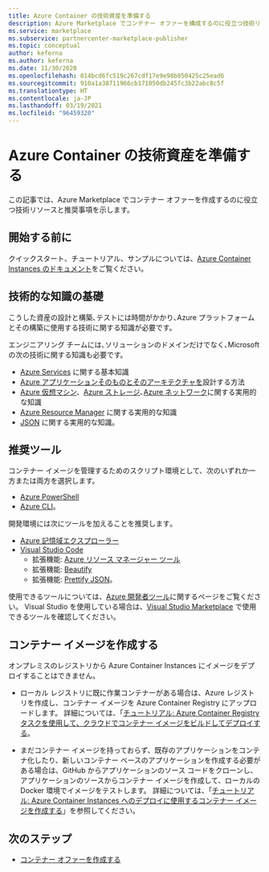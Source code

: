 ```yaml
---
title: Azure Container の技術資産を準備する
description: Azure Marketplace でコンテナー オファーを構成するのに役立つ技術リソースとガイドライン。
ms.service: marketplace
ms.subservice: partnercenter-marketplace-publisher
ms.topic: conceptual
author: keferna
ms.author: keferna
ms.date: 11/30/2020
ms.openlocfilehash: 014bcd6fc519c267cdf17e9e98b850425c25ead6
ms.sourcegitcommit: 910a1a38711966cb171050db245fc3b22abc8c5f
ms.translationtype: HT
ms.contentlocale: ja-JP
ms.lasthandoff: 03/19/2021
ms.locfileid: "96459320"
---
```

# <a name="prepare-your-azure-container-technical-assets"></a>Azure Container の技術資産を準備する

この記事では、Azure Marketplace でコンテナー オファーを作成するのに役立つ技術リソースと推奨事項を示します。

## <a name="before-you-begin"></a>開始する前に

クイックスタート、チュートリアル、サンプルについては、[Azure Container Instances のドキュメント](../container-instances/index.yml)をご覧ください。

## <a name="fundamental-technical-knowledge"></a>技術的な知識の基礎

こうした資産の設計と構築､テストには時間がかかり､Azure プラットフォームとその構築に使用する技術に関する知識が必要です。

エンジニアリング チームには､ソリューションのドメインだけでなく､Microsoft の次の技術に関する知識も必要です。

- [Azure Services](https://azure.microsoft.com/services/) に関する基本知識
- [Azure アプリケーションそのものとそのアーキテクチャを](https://azure.microsoft.com/solutions/architecture/)設計する方法
- [Azure 仮想マシン](https://azure.microsoft.com/services/virtual-machines/)、[Azure ストレージ](https://azure.microsoft.com/services/?filter=storage)､[Azure ネットワーク](https://azure.microsoft.com/services/?filter=networking)に関する実用的な知識
- [Azure Resource Manager](https://azure.microsoft.com/features/resource-manager/) に関する実用的な知識
- [JSON](https://www.json.org/) に関する実用的な知識。

## <a name="suggested-tools"></a>推奨ツール

コンテナー イメージを管理するためのスクリプト環境として、次のいずれか一方または両方を選択します。

- [Azure PowerShell](/powershell/azure/)
- [Azure CLI](/cli/azure/)。

開発環境には次にツールを加えることを推奨します｡

- [Azure 記憶域エクスプローラー](../vs-azure-tools-storage-manage-with-storage-explorer.md?tabs=windows)
- [Visual Studio Code](https://code.visualstudio.com/)
  - 拡張機能: [Azure リソース マネージャー ツール](https://marketplace.visualstudio.com/items?itemName=msazurermtools.azurerm-vscode-tools)
  - 拡張機能: [Beautify](https://marketplace.visualstudio.com/items?itemName=HookyQR.beautify)
  - 拡張機能: [Prettify JSON](https://marketplace.visualstudio.com/items?itemName=mohsen1.prettify-json)。

使用できるツールについては、[Azure 開発者ツール](https://azure.microsoft.com/)に関するページをご覧ください。 Visual Studio を使用している場合は、[Visual Studio Marketplace](https://marketplace.visualstudio.com/) で使用できるツールを確認してください。

## <a name="create-the-container-image"></a>コンテナー イメージを作成する

オンプレミスのレジストリから Azure Container Instances にイメージをデプロイすることはできません。

- ローカル レジストリに既に作業コンテナーがある場合は、Azure レジストリを作成し、コンテナー イメージを Azure Container Registry にアップロードします。 詳細については、「[チュートリアル: Azure Container Registry タスクを使用して、クラウドでコンテナー イメージをビルドしてデプロイする](../container-registry/container-registry-tutorial-quick-task.md)。

- まだコンテナー イメージを持っておらず、既存のアプリケーションをコンテナ化したり、新しいコンテナー ベースのアプリケーションを作成する必要がある場合は、GitHub からアプリケーションのソース コードをクローンし、アプリケーションのソースからコンテナー イメージを作成して、ローカルの Docker 環境でイメージをテストします。 詳細については、「[チュートリアル: Azure Container Instances へのデプロイに使用するコンテナー イメージを作成する](../container-instances/container-instances-tutorial-prepare-app.md)」を参照してください。

## <a name="next-steps"></a>次のステップ

- [コンテナー オファーを作成する](create-azure-container-offer.md)
